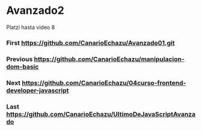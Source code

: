 # Avanzado2
Platzi hasta video 8
### First https://github.com/CanarioEchazu/Avanzado01.git
### Previous https://github.com/CanarioEchazu/manipulacion-dom-basic
### Next https://github.com/CanarioEchazu/04curso-frontend-developer-javascript 
### Last https://github.com/CanarioEchazu/UltimoDeJavaScriptAvanzado
